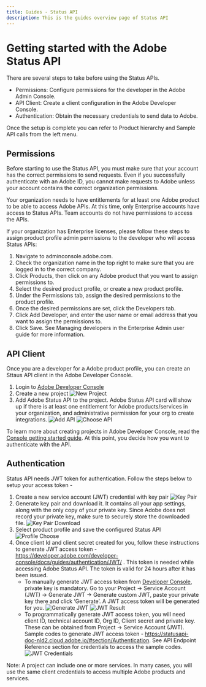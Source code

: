 ```yaml
---
title: Guides - Status API
description: This is the guides overview page of Status API 
---
```


# Getting started with the Adobe Status API

There are several steps to take before using the Status APIs.

* Permissions: Configure permissions for the developer in the Adobe Admin Console.  
* API Client: Create a client configuration in the Adobe Developer Console.  
* Authentication: Obtain the necessary credentials to send data to Adobe.  

Once the setup is complete you can refer to Product hierarchy and Sample API calls from the left menu.

## Permissions

Before starting to use the Status API, you must make sure that your account has the correct permissions to send requests. Even if you successfully authenticate with an Adobe ID, you cannot make requests to Adobe unless your account contains the correct organization permissions.

Your organization needs to have entitlements for at least one Adobe product to be able to access Adobe APIs. At this time, only Enterprise accounts have access to Status APIs. Team accounts do not have permissions to access the APIs.

If your organization has Enterprise licenses, please follow these steps to assign product profile admin permissions to the developer who will access Status APIs:

1. Navigate to adminconsole.adobe.com.
2. Check the organization name in the top right to make sure that you are logged in to the correct company.
3. Click Products, then click on any Adobe product that you want to assign permissions to.
4. Select the desired product profile, or create a new product profile.
5. Under the Permissions tab, assign the desired permissions to the product profile.
6. Once the desired permissions are set, click the Developers tab.
7. Click Add Developer, and enter the user name or email address that you want to assign the permissions to.
8. Click Save.
See Managing developers in the Enterprise Admin user guide for more information.

## API Client

Once you are a developer for a Adobe product profile, you can create an Sttaus API client in the Adobe Developer Console.

1. Login to [Adobe Developer Console](https://developer.adobe.com/console/home)
2. Create a new project ![New Project](../../../static/images/steps/new-project.png "New Project")
3. Add Adobe Status API to the project. Adobe Status API card will show up if there is at least one entitlement for Adobe products/services in your organization, and administrative permission for your org to create integrations. ![Add API](../../../static/images/steps/add-api.png "Add API") ![Choose API](../../../static/images/steps/choose-api.png "Choose API")

To learn more about creating projects in Adobe Developer Console, read the [Console getting started guide](https://developer.adobe.com/developer-console/docs/guides/getting-started/).
At this point, you decide how you want to authenticate with the API.

## Authentication

Status API needs JWT token for authentication. Follow the steps below to setup your access token -

1. Create a new service account (JWT) credential with key pair ![Key Pair](../../../static/images/steps/key-pair.png "Key Pair")
2. Generate key pair and download it. It contains all your app settings, along with the only copy of your private key. Since Adobe does not record your private key, make sure to securely store the downloaded file. ![Key Pair Download](../../../static/images/steps/key-pair-download.png "Key Pair Download")
3. Select product profile and save the configured Status API ![Profile Choose](../../../static/images/steps/profile-choose.png "Profile Choose")
4. Once client Id and client secret created for you, follow these instructions to generate JWT access token  - https://developer.adobe.com/developer-console/docs/guides/authentication/JWT/ . This token is needed while accessing Adobe Status API. The token is valid for 24 hours after it has been issued.
    - To manually generate JWT access token from [Developer Console](https://developer.adobe.com/console/home), private key is mandatory. Go to your Project -> Service Account (JWT) -> Generate JWT -> Generate custom JWT, paste your private key there and click ‘Generate’. A JWT access token will be generated for you. ![Generate JWT](../../../static/images/steps/generate-jwt.png "Generate JWT") ![JWT Result](../../../static/images/steps/jwt-result.png "JWT Result")
    - To programmatically generate JWT access token, you will need client ID, technical account ID, Org ID, Client secret and private key. These can be obtained from Project -> Service Account (JWT). Sample codes to generate JWT access token - https://statusapi-doc-nld2.cloud.adobe.io/#section/Authentication. See API Endpoint Reference section for credentials to access the sample codes. ![JWT Credentials](../../../static/images/steps/credentials.png "JWT Credentials")

Note: A project can include one or more services. In many cases, you will use the same client credentials to access multiple Adobe products and services.

